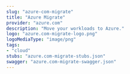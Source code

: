 ```yaml
---
slug: "azure-com-migrate"
title: "Azure Migrate"
provider: "azure.com"
description: "Move your workloads to Azure."
logo: "azure.com-migrate-logo.png"
logoMediaType: "image/png"
tags:
- "cloud"
stubs: "azure.com-migrate-stubs.json"
swagger: "azure.com-migrate-swagger.json"
---
```

